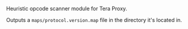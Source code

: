 Heuristic opcode scanner module for Tera Proxy.

Outputs a `maps/protocol.version.map` file in the directory it's located in.
